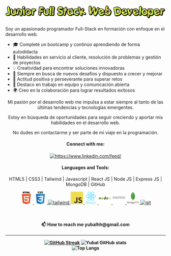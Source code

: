 # <h4 align="center" >![](./text1.gif)<h4>

Soy un apasionado programador Full-Stack en formación con enfoque en el desarrollo web.

- 🎓 Completé un bootcamp y continúo aprendiendo de forma autodidacta
- 🌟 Habilidades en servicio al cliente, resolución de problemas y gestión de proyectos
- 💡 Creatividad para encontrar soluciones innovadoras
- 🚀 Siempre en busca de nuevos desafíos y dispuesto a crecer y mejorar
- 💪 Actitud positiva y perseverante para superar retos
- 🤝 Destaco en trabajo en equipo y comunicación abierta
- 🌍 Creo en la colaboración para lograr resultados exitosos

<p align="center">
  Mi pasión por el desarrollo web me impulsa a estar siempre al tanto de las últimas tendencias y tecnologías emergentes.
</p>

<p align="center">
  Estoy en búsqueda de oportunidades para seguir creciendo y aportar mis habilidades en el desarrollo web.
</p>

<p align="center">
  No dudes en contactarme y ser parte de mi viaje en la programación.
</p>

<h4 align="center">Connect with me:</h4>
<p align="center">
<a href="https://www.linkedin.com/in/yubal-hormiga/" target="blank"><img align="center" src="https://raw.githubusercontent.com/rahuldkjain/github-profile-readme-generator/master/src/images/icons/Social/linked-in-alt.svg" alt="https://www.linkedin.com/feed/" height="30" width="40" /></a>

<h4 align="center">Languages and Tools:</h4>
<p align="center">HTML5 | CSS3 | Tailwind | Javascript | React JS | Node JS | Express JS | MongoDB | GitHub <p>
<p align="center"> <a href="https://www.w3.org/html/" target="_blank" rel="noreferrer"> <img src="https://raw.githubusercontent.com/devicons/devicon/master/icons/html5/html5-original-wordmark.svg" alt="html5" width="40" height="40"/> </a> <a href="https://www.w3schools.com/css/" target="_blank" rel="noreferrer"> <img src="https://raw.githubusercontent.com/devicons/devicon/master/icons/css3/css3-original-wordmark.svg" alt="css3" width="40" height="40"/> </a> <a href="https://tailwindcss.com/" target="_blank" rel="noreferrer"> <img src="https://www.vectorlogo.zone/logos/tailwindcss/tailwindcss-icon.svg" alt="tailwind" width="40" height="40"/> </a> <a href="https://developer.mozilla.org/en-US/docs/Web/JavaScript" target="_blank" rel="noreferrer"> <img src="https://raw.githubusercontent.com/devicons/devicon/master/icons/javascript/javascript-original.svg" alt="javascript" width="40" height="40"/> </a>  <a href="https://reactjs.org/" target="_blank" rel="noreferrer"> <img src="https://raw.githubusercontent.com/devicons/devicon/master/icons/react/react-original-wordmark.svg" alt="react" width="40" height="40"/> </a> <a href="https://nodejs.org" target="_blank" rel="noreferrer"> <img src="https://raw.githubusercontent.com/devicons/devicon/master/icons/nodejs/nodejs-original-wordmark.svg" alt="nodejs" width="40" height="40"/> </a>   <a href="https://expressjs.com" target="_blank" rel="noreferrer"> <img src="https://raw.githubusercontent.com/devicons/devicon/master/icons/express/express-original-wordmark.svg" alt="express" width="40" height="40"/> </a><a href="https://www.mongodb.com/" target="_blank" rel="noreferrer"> <img src="https://raw.githubusercontent.com/devicons/devicon/master/icons/mongodb/mongodb-original-wordmark.svg" alt="mongodb" width="40" height="40"/> </a> <a href="https://git-scm.com/" target="_blank" rel="noreferrer"> <img src="https://www.vectorlogo.zone/logos/git-scm/git-scm-icon.svg" alt="git" width="40" height="40"/> </a></p><br>

<h4 align="center">📫 How to reach me yubalhh@gmail.com<h4>

---

<div align="center">
  <a href="https://streak-stats.demolab.com?user=yubalhormiga&theme=synthwave&locale=es&date_format=j%20M%5B%20Y%5D"><img src="https://streak-stats.demolab.com?user=yubalhormiga&theme=synthwave&locale=es&date_format=j%20M%5B%20Y%5D" alt="GitHub Streak"></a>
    <img src="https://github-readme-stats.vercel.app/api?username=yubalhormiga&show_icons=true&theme=radical" alt="Yubal GitHub stats">
</div>

<div align="center">
  <img src="https://github-readme-stats.vercel.app/api/top-langs/?username=yubalhormiga&layout=compact" alt="Top Langs">
</div>


